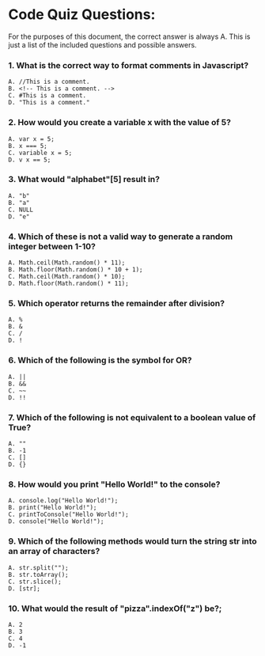 # Code Quiz Questions:
For the purposes of this document, the correct answer is always A.
This is just a list of the included questions and possible answers.

### 1. What is the correct way to format comments in Javascript?
    A. //This is a comment.
    B. <!-- This is a comment. -->
    C. #This is a comment.
    D. "This is a comment."

### 2. How would you create a variable x with the value of 5?
    A. var x = 5;
    B. x === 5;
    C. variable x = 5;
    D. v x == 5;

### 3. What would "alphabet"[5] result in?
    A. "b"
    B. "a"
    C. NULL
    D. "e"

### 4. Which of these is not a valid way to generate a random integer between 1-10?
    A. Math.ceil(Math.random() * 11);
    B. Math.floor(Math.random() * 10 + 1);
    C. Math.ceil(Math.random() * 10);
    D. Math.floor(Math.random() * 11);

### 5. Which operator returns the remainder after division?
    A. %
    B. &
    C. /
    D. !

### 6. Which of the following is the symbol for OR?
    A. ||
    B. &&
    C. ~~
    D. !!

### 7. Which of the following is not equivalent to a boolean value of True?
    A. ""
    B. -1
    C. []
    D. {}

### 8. How would you print "Hello World!" to the console?
    A. console.log("Hello World!");
    B. print("Hello World!");
    C. printToConsole("Hello World!");
    D. console("Hello World!");

### 9. Which of the following methods would turn the string str into an array of characters?
    A. str.split("");
    B. str.toArray();
    C. str.slice();
    D. [str];
      
### 10. What would the result of "pizza".indexOf("z") be?;
    A. 2
    B. 3
    C. 4
    D. -1